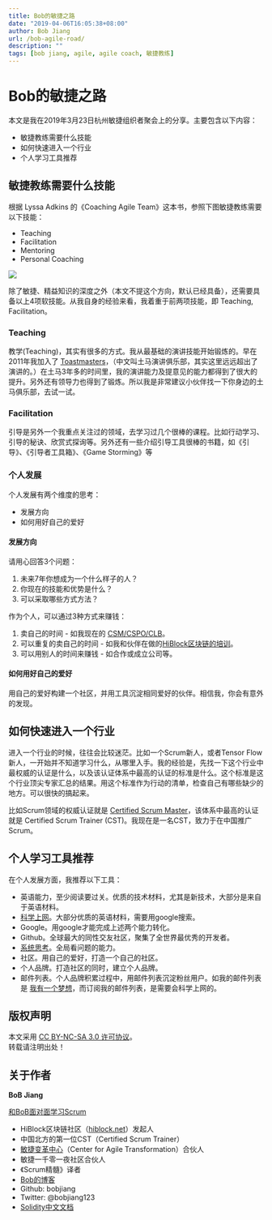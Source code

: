 ```yaml
---
title: Bob的敏捷之路
date: "2019-04-06T16:05:38+08:00"
author: Bob Jiang
url: /bob-agile-road/
description: ""
tags: [bob jiang, agile, agile coach, 敏捷教练]
---
```


# Bob的敏捷之路

本文是我在2019年3月23日杭州敏捷组织者聚会上的分享。主要包含以下内容：

- 敏捷教练需要什么技能
- 如何快速进入一个行业
- 个人学习工具推荐

## 敏捷教练需要什么技能
根据 Lyssa Adkins 的《Coaching Agile Team》这本书，参照下图敏捷教练需要以下技能：
- Teaching
- Facilitation
- Mentoring
- Personal Coaching

![](/images/Lyssa-Adkins-competent-coach.png)

除了敏捷、精益知识的深度之外（本文不提这个方向，默认已经具备），还需要具备以上4项软技能。从我自身的经验来看，我着重于前两项技能，即 Teaching, Facilitation。

### Teaching
教学(Teaching)，其实有很多的方式。我从最基础的演讲技能开始锻炼的。早在2011年我加入了 [Toastmasters](https://www.toastmasters.org/)，（中文叫土马演讲俱乐部，其实这里远远超出了演讲的。）在土马3年多的时间里，我的演讲能力及提意见的能力都得到了很大的提升。另外还有领导力也得到了锻炼。所以我是非常建议小伙伴找一下你身边的土马俱乐部，去试一试。

### Facilitation
引导是另外一个我重点关注过的领域，去学习过几个很棒的课程。比如行动学习、引导的秘诀、欣赏式探询等。另外还有一些介绍引导工具很棒的书籍，如《引导》、《引导者工具箱》、《Game Storming》等

### 个人发展
个人发展有两个维度的思考：

- 发展方向
- 如何用好自己的爱好

#### 发展方向
请用心回答3个问题：
1. 未来7年你想成为一个什么样子的人？
2. 你现在的技能和优势是什么？
3. 可以采取哪些方式方法？

作为个人，可以通过3种方式来赚钱：
1. 卖自己的时间 - 如我现在的 [CSM/CSPO/CLB](https://appmopev1px9533.h5.xiaoeknow.com/homepage)。
2. 可以重复的卖自己的时间 - 如我和伙伴在做的[HiBlock区块链的培训](https://hiblock.net)。
3. 可以用别人的时间来赚钱 - 如合作或成立公司等。

#### 如何用好自己的爱好
用自己的爱好构建一个社区，并用工具沉淀相同爱好的伙伴。相信我，你会有意外的发现。

## 如何快速进入一个行业
进入一个行业的时候，往往会比较迷茫。比如一个Scrum新人，或者Tensor Flow新人，一开始并不知道学习什么，从哪里入手。我的经验是，先找一下这个行业中最权威的认证是什么，以及该认证体系中最高的认证的标准是什么。这个标准是这个行业顶尖专家汇总的结果。用这个标准作为行动的清单，检查自己有哪些缺少的地方。可以很快的搞起来。

比如Scrum领域的权威认证就是 [Certified Scrum Master](/what-is-csm)，该体系中最高的认证就是 Certified Scrum Trainer (CST)。我现在是一名CST，致力于在中国推广Scrum。

## 个人学习工具推荐

在个人发展方面，我推荐以下工具：

- 英语能力，至少阅读要过关。优质的技术材料，尤其是新技术，大部分是来自于英语材料。
- [科学上网](https://tinyletter.com/bobjiang/letters/message)。大部分优质的英语材料，需要用google搜索。
- Google。用google才能完成上述两个能力转化。
- Github。全球最大的同性交友社区，聚集了全世界最优秀的开发者。
- [系统思考](https://github.com/bobjiang/daily-writing/blob/master/what-is-system-thinking.md)。全局看问题的能力。
- 社区。用自己的爱好，打造一个自己的社区。
- 个人品牌。打造社区的同时，建立个人品牌。
- 邮件列表。个人品牌积累过程中，用邮件列表沉淀粉丝用户。如我的邮件列表是 [我有一个梦想](https://tinyletter.com/bobjiang)，而订阅我的邮件列表，是需要会科学上网的。

## 版权声明

本文采用 [CC BY-NC-SA 3.0 许可协议](https://creativecommons.org/licenses/by-nc-sa/3.0/deed.zh)。  
转载请注明出处！

## 关于作者

**BoB Jiang**

[和BoB面对面学习Scrum](https://appmopev1px9533.h5.xiaoeknow.com/homepage) 

- HiBlock区块链社区（[hiblock.net](https://hiblock.net)）发起人  
- 中国北方的第一位CST（Certified Scrum Trainer）  
- [敏捷变革中心](https://www.c4at.cn/)（Center for Agile Transformation）合伙人  
- 敏捷一千零一夜社区合伙人  
- 《Scrum精髓》译者
- [Bob的博客](https://www.bobjiang.com)
- Github: bobjiang
- Twitter: @bobjiang123
- [Solidity中文文档](https://solidity-cn.readthedocs.io/zh/develop/)